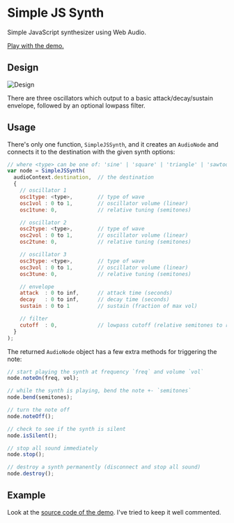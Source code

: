 Simple JS Synth
===============

Simple JavaScript synthesizer using Web Audio.

[Play with the demo.](https://rawgit.com/voidqk/simple-js-synth/master/demo.html)

Design
------

![Design](https://github.com/voidqk/simple-js-synth/raw/master/design.png)

There are three oscillators which output to a basic attack/decay/sustain envelope, followed by an
optional lowpass filter.

Usage
-----

There's only one function, `SimpleJSSynth`, and it creates an `AudioNode` and connects it to the
destination with the given synth options:

```javascript
// where <type> can be one of: 'sine' | 'square' | 'triangle' | 'sawtooth'
var node = SimpleJSSynth(
  audioContext.destination,  // the destination
  {
    // oscillator 1
    osc1type: <type>,        // type of wave
    osc1vol : 0 to 1,        // oscillator volume (linear)
    osc1tune: 0,             // relative tuning (semitones)

    // oscillator 2
    osc2type: <type>,        // type of wave
    osc2vol : 0 to 1,        // oscillator volume (linear)
    osc2tune: 0,             // relative tuning (semitones)

    // oscillator 3
    osc3type: <type>,        // type of wave
    osc3vol : 0 to 1,        // oscillator volume (linear)
    osc3tune: 0,             // relative tuning (semitones)

    // envelope
    attack  : 0 to inf,      // attack time (seconds)
    decay   : 0 to inf,      // decay time (seconds)
    sustain : 0 to 1         // sustain (fraction of max vol)

    // filter
    cutoff  : 0,             // lowpass cutoff (relative semitones to root)
  }
);
```

The returned `AudioNode` object has a few extra methods for triggering the note:

```javascript
// start playing the synth at frequency `freq` and volume `vol`
node.noteOn(freq, vol);

// while the synth is playing, bend the note +- `semitones`
node.bend(semitones);

// turn the note off
node.noteOff();

// check to see if the synth is silent
node.isSilent();

// stop all sound immediately
node.stop();

// destroy a synth permanently (disconnect and stop all sound)
node.destroy();
```

Example
-------

Look at the [source code of the demo](https://github.com/voidqk/simple-js-synth/blob/master/demo.html).
I've tried to keep it well commented.
